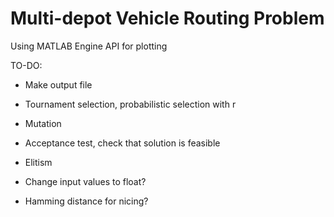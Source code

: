 # Multi-depot Vehicle Routing Problem

Using MATLAB Engine API for plotting

TO-DO:
- Make output file

- Tournament selection, probabilistic selection with r
- Mutation 
- Acceptance test, check that solution is feasible 
- Elitism

- Change input values to float?
- Hamming distance for nicing?
